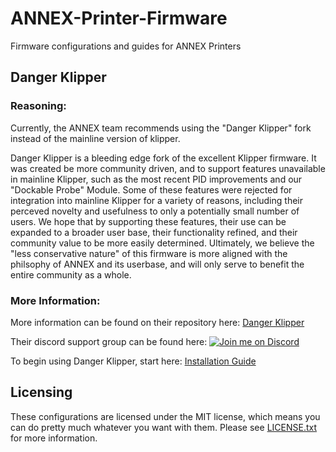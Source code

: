 # ANNEX-Printer-Firmware
Firmware configurations and guides for ANNEX Printers

## Danger Klipper
### Reasoning:
Currently, the ANNEX team recommends using the "Danger Klipper" fork instead of the mainline version of klipper. 

Danger Klipper is a bleeding edge fork of the excellent Klipper firmware. It was created be more community driven, and to support features unavailable in mainline Klipper, such as the most recent PID improvements and our "Dockable Probe" Module.
Some of these features were rejected for integration into mainline Klipper for a variety of reasons, including their perceved novelty and usefulness to only a potentially small number of users. We hope that by supporting these features, their use can be expanded to a broader user base, their functionality refined, and their community value to be more easily determined. Ultimately, we believe the "less conservative nature" of this firmware is more aligned with the philsophy of ANNEX and its userbase, and will only serve to benefit the entire community as a whole.

### More Information:
More information can be found on their repository here: [Danger Klipper](https://github.com/DangerKlippers/danger-klipper)

Their discord support group can be found here: 
[![Join me on Discord](https://discord.com/api/guilds/1029426383614648421/widget.png?style=banner2)](https://discord.gg/armchairengineeringsux)

To begin using Danger Klipper, start here: [Installation Guide](https://DangerKlippers.github.io/danger-klipper/Installation.html)

## Licensing

These configurations are licensed under the MIT license, which means you can do pretty much
whatever you want with them. Please see [LICENSE.txt](LICENSE.txt) for more information.